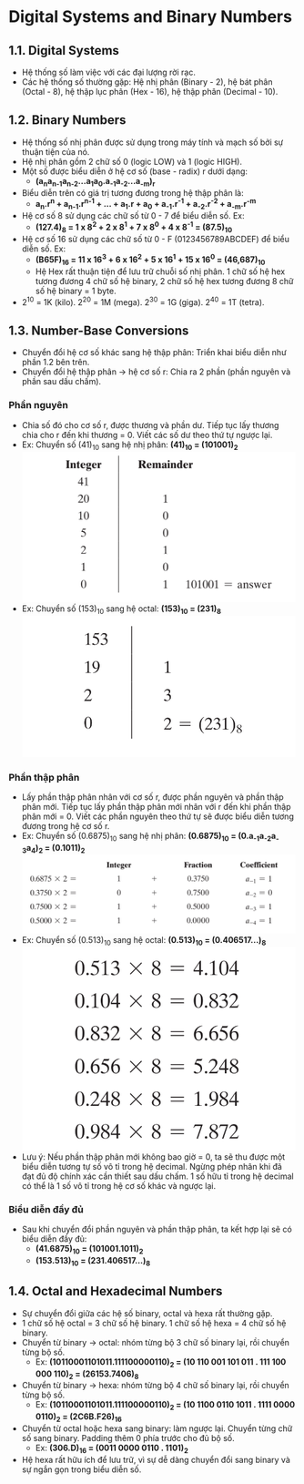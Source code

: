 # Digital Systems and Binary Numbers

## 1.1. Digital Systems
* Hệ thống số làm việc với các đại lượng rời rạc.
* Các hệ thống số thường gặp: Hệ nhị phân (Binary - 2), hệ bát phân (Octal - 8), hệ thập lục phân (Hex - 16), hệ thập phân (Decimal - 10).

## 1.2. Binary Numbers
* Hệ thống số nhị phân được sử dụng trong máy tính và mạch số bởi sự thuận tiện của nó.
* Hệ nhị phân gồm 2 chữ số 0 (logic LOW) và 1 (logic HIGH).
* Một số được biểu diễn ở hệ cơ số (base - radix) r dưới dạng:
  * **(a<sub>n</sub>a<sub>n-1</sub>a<sub>n-2</sub>...a<sub>1</sub>a<sub>0</sub>.a<sub>-1</sub>a<sub>-2</sub>...a<sub>-m</sub>)<sub>r</sub>**
* Biểu diễn trên có giá trị tương đương trong hệ thập phân là:
  * **a<sub>n</sub>.r<sup>n</sup> + a<sub>n-1</sub>.r<sup>n-1</sup> + ... + a<sub>1</sub>.r + a<sub>0</sub> + a<sub>-1</sub>.r<sup>-1</sup> + a<sub>-2</sub>.r<sup>-2</sup> + a<sub>-m</sub>.r<sup>-m</sup>**
* Hệ cơ số 8 sử dụng các chữ số từ 0 - 7 để biểu diễn số. Ex:
  * **(127.4)<sub>8</sub> = 1 x 8<sup>2</sup> + 2 x 8<sup>1</sup> + 7 x 8<sup>0</sup> + 4 x 8<sup>-1</sup> = (87.5)<sub>10</sbp>**
* Hệ cơ số 16 sử dụng các chữ số từ 0 - F (0123456789ABCDEF) để biểu diễn số. Ex:
  * **(B65F)<sub>16</sub> = 11 x 16<sup>3</sup> + 6 x 16<sup>2</sup> + 5 x 16<sup>1</sup> + 15 x 16<sup>0</sup> = (46,687)<sub>10</sub>**
  * Hệ Hex rất thuận tiện để lưu trữ chuỗi số nhị phân. 1 chữ số hệ hex tương đương 4 chữ số hệ binary, 2 chữ số hệ hex tương đương 8 chữ số hệ binary = 1 byte.
* 2<sup>10</sup> = 1K (kilo). 2<sup>20</sup> = 1M (mega). 2<sup>30</sup> = 1G (giga). 2<sup>40</sup> = 1T (tetra). 

## 1.3. Number-Base Conversions
* Chuyển đổi hệ cơ số khác sang hệ thập phân: Triển khai biểu diễn như phần 1.2 bên trên.
* Chuyển đổi hệ thập phân -> hệ cơ số r: Chia ra 2 phần (phần nguyên và phần sau dấu chấm).
### Phần nguyên
* Chia số đó cho cơ số r, được thương và phần dư. Tiếp tục lấy thương chia cho r đến khi thương = 0. Viết các số dư theo thứ tự ngược lại.
* Ex: Chuyển số (41)<sub>10</sub> sang hệ nhị phân: **(41)<sub>10</sub> = (101001)<sub>2</sub>**
  ![pic01](pic01.png)
* Ex: Chuyển số (153)<sub>10</sub> sang hệ octal: **(153)<sub>10</sub> = (231)<sub>8</sub>**
  ![pic02](pic02.png)
### Phần thập phân
* Lấy phần thập phân nhân với cơ số r, được phần nguyên và phần thập phân mới. Tiếp tục lấy phần thập phân mới nhân với r đến khi phần thập phân mới = 0. Viết các phần nguyên theo thứ tự sẽ được biểu diễn tương đương trong hệ cơ số r.
* Ex: Chuyển số (0.6875)<sub>10</sub> sang hệ nhị phân: **(0.6875)<sub>10</sub> = (0.a<sub>-1</sub>a<sub>-2</sub>a<sub>-3</sub>a<sub>4</sub>)<sub>2</sub> = (0.1011)<sub>2</sub>**
  ![pic03](pic03.png)
* Ex: Chuyển số (0.513)<sub>10</sub> sang hệ octal: **(0.513)<sub>10</sub> = (0.406517...)<sub>8</sub>**
  ![pic04](pic04.png)
* Lưu ý: Nếu phần thập phân mới không bao giờ = 0, ta sẽ thu được một biểu diễn tương tự số vô tỉ trong hệ decimal. Ngừng phép nhân khi đã đạt đủ độ chính xác cần thiết sau dấu chấm. 1 số hữu tỉ trong hệ decimal có thể là 1 số vô tỉ trong hệ cơ số khác và ngược lại.
### Biểu diễn đầy đủ
* Sau khi chuyển đổi phần nguyên và phần thập phân, ta kết hợp lại sẽ có biểu diễn đầy đủ:
  * **(41.6875)<sub>10</sub> = (101001.1011)<sub>2</sub>**
  * **(153.513)<sub>10</sub> = (231.406517...)<sub>8</sub>**

## 1.4. Octal and Hexadecimal Numbers
* Sự chuyển đổi giữa các hệ số binary, octal và hexa rất thường gặp.
* 1 chữ số hệ octal = 3 chữ số hệ binary. 1 chữ số hệ hexa = 4 chữ số hệ binary.
* Chuyển từ binary -> octal: nhóm từng bộ 3 chữ số binary lại, rồi chuyển từng bộ số.
  * Ex: **(10110001101011.111100000110)<sub>2</sub> = (10 110 001 101 011 . 111 100 000 110)<sub>2</sub> = (26153.7406)<sub>8</sub>**
* Chuyển từ binary -> hexa: nhóm từng bộ 4 chữ số binary lại, rồi chuyển từng bộ số.
  * Ex: **(10110001101011.111100000110)<sub>2</sub> = (10 1100 0110 1011 . 1111 0000 0110)<sub>2</sub> = (2C6B.F26)<sub>16</sub>**
* Chuyển từ octal hoặc hexa sang binary: làm ngược lại. Chuyển từng chữ số sang binary. Padding thêm 0 phía trước cho đủ bộ số.
  * Ex: **(306.D)<sub>16</sub> = (0011 0000 0110 . 1101)<sub>2</sub>**
* Hệ hexa rất hữu ích để lưu trữ, vì sự dễ dàng chuyển đổi sang binary và sự ngắn gọn trong biểu diễn số.

